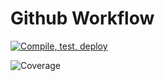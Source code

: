 # Github Workflow

[![Compile, test, deploy](https://github.com/mk-dy/vttp2022-mini-project/actions/workflows/main.yaml/badge.svg)](https://github.com/mk-dy/vttp2022-mini-project/actions/workflows/main.yaml)

![Coverage](https://bigtimemk.sgp1.digitaloceanspaces.com/coverage/vttp2022-mini-project/jacoco.svg)